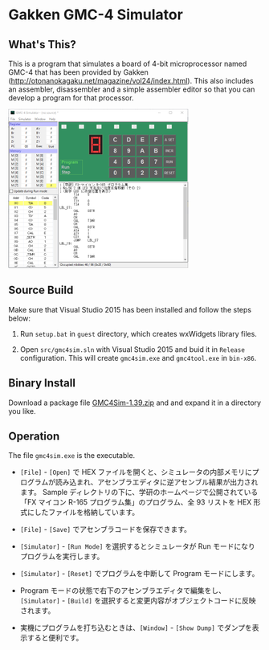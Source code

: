 Gakken GMC-4 Simulator
======================

What's This?
------------
This is a program that simulates a board of 4-bit microprocessor named GMC-4
that has been provided by Gakken (http://otonanokagaku.net/magazine/vol24/index.html).
This also includes an assembler, disassembler and a simple
assembler editor so that you can develop a program for that processor.

![main](image/main-shrink.png)

Source Build
------------
Make sure that Visual Studio 2015 has been installed and follow the steps below:

1. Run `setup.bat` in `guest` directory, which creates wxWidgets library files.

2. Open `src/gmc4sim.sln` with Visual Studio 2015 and buid it in `Release` configuration.
   This will create `gmc4sim.exe` and `gmc4tool.exe` in `bin-x86`.


Binary Install
--------------
Download a package file
[GMC4Sim-1.39.zip](https://github.com/ypsitau/gmc4sim/releases/download/v1.39/gmc4sim-1.39.zip)
and and expand it in a directory you like.


Operation
---------
The file `gmc4sim.exe` is the executable.

- `[File]` - `[Open]`  で HEX ファイルを開くと、シミュレータの内部メモリにプログラムが読み込まれ、アセンブラエディタに逆アセンブル結果が出力されます。
Sample ディレクトリの下に、学研のホームページで公開されている「FX マイコン R-165 プログラム集」のプログラム、全 93 リストを HEX 形式にしたファイルを格納しています。

- `[File]` - `[Save]` でアセンブラコードを保存できます。

- `[Simulator]` - `[Run Mode]` を選択するとシミュレータが Run モードになりプログラムを実行します。

- `[Simulator]` - `[Reset]` でプログラムを中断して Program モードにします。

- Program モードの状態で右下のアセンブラエディタで編集をし、`[Simulator]` - `[Build]` を選択すると変更内容がオブジェクトコードに反映されます。

- 実機にプログラムを打ち込むときは、`[Window]` - `[Show Dump]` でダンプを表示すると便利です。
